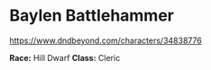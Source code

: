 # Baylen Battlehammer
https://www.dndbeyond.com/characters/34838776

**Race:** Hill Dwarf
**Class:** Cleric